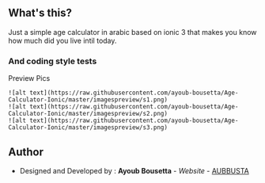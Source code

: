 ## What's this?

Just a simple age calculator in arabic based on ionic 3 that makes you know how much did you live intil today.

### And coding style tests

Preview Pics

```
![alt text](https://raw.githubusercontent.com/ayoub-bousetta/Age-Calculator-Ionic/master/imagespreview/s1.png)
![alt text](https://raw.githubusercontent.com/ayoub-bousetta/Age-Calculator-Ionic/master/imagespreview/s2.png)
![alt text](https://raw.githubusercontent.com/ayoub-bousetta/Age-Calculator-Ionic/master/imagespreview/s3.png)

```

## Author

* Designed and Developed by : **Ayoub Bousetta** - *Website* - [AUBBUSTA](https://aubbusta.com)
